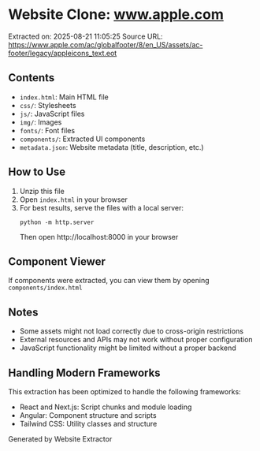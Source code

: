 # Website Clone: www.apple.com

Extracted on: 2025-08-21 11:05:25
Source URL: https://www.apple.com/ac/globalfooter/8/en_US/assets/ac-footer/legacy/appleicons_text.eot

## Contents

- `index.html`: Main HTML file
- `css/`: Stylesheets
- `js/`: JavaScript files
- `img/`: Images
- `fonts/`: Font files
- `components/`: Extracted UI components
- `metadata.json`: Website metadata (title, description, etc.)

## How to Use

1. Unzip this file
2. Open `index.html` in your browser
3. For best results, serve the files with a local server:
   ```
   python -m http.server
   ```
   Then open http://localhost:8000 in your browser

## Component Viewer

If components were extracted, you can view them by opening `components/index.html`

## Notes

- Some assets might not load correctly due to cross-origin restrictions
- External resources and APIs may not work without proper configuration
- JavaScript functionality might be limited without a proper backend

## Handling Modern Frameworks

This extraction has been optimized to handle the following frameworks:
- React and Next.js: Script chunks and module loading
- Angular: Component structure and scripts
- Tailwind CSS: Utility classes and structure

Generated by Website Extractor
